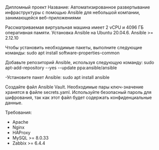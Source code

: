 Дипломный проект
Название: Автоматизированное развертывание инфраструктуры с помощью Ansible для небольшой компании, занимающейся веб-приложениями

Рассматриваемая виртуальная машина имеет 2 vCPU и 4096 ГБ оперативная памяти. Установка Ansible на Ubuntu 20.04.6.
Ansible >= 2.12.10 

Чтобы установить необходимые пакеты, выполните следующие команды:
sudo apt install software-properties-common

Добавьте репозиторий Ansible, используя следующую команду:
sudo apt-add-repository --yes --update ppa:ansible/ansible

-Установите пакет Ansible:
sudo apt install ansible


Создайте файл Ansible Vault. Необходимые пары ключ-значение хранятся в файле secrets.yaml. Используйте безопасный пароль для шифрования, так как этот файл будет содержать конфиденциальные данные.

Требования:
- Apache
- Nginx
- HAProxy
- MySQL >= 8.0.33
- Zabbix >= 6.4.4
